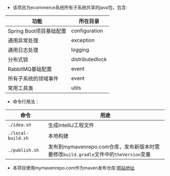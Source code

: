- 该项目为ecommerce系统所有子系统共享的java包，包含:

|功能|所在目录|
| --- | --- |
|Spring Boot项目基础配置|configuration|
|通用异常处理|exception|
|通用日志处理|logging|
|分布式锁|distributedlock|
|RabbitMQ基础配置|event|
|所有子系统的领域事件|event|
|常用工具类|utils|

- 命令行用法：

|命令|用途|
| --- | --- |
|`./idea.sh`|生成IntelliJ工程文件|
|`./local-build.sh`|本地构建|
|`./publish.sh`|发布到mymavenrepo.com仓库，发布新版本时需要修改`build.gradle`文件中的`theVersion`变量|

- 本项目使用mymavenrepo.com作为maven发布仓库:[网站地址](https://mymavenrepo.com/app/repos/F0lRvilYH123TUeMr5GN/)